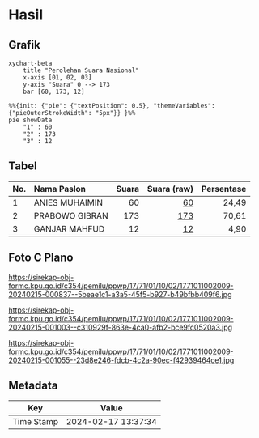 # Hasil

## Grafik

```mermaid
xychart-beta
    title "Perolehan Suara Nasional"
    x-axis [01, 02, 03]
    y-axis "Suara" 0 --> 173
    bar [60, 173, 12]
```

```mermaid
%%{init: {"pie": {"textPosition": 0.5}, "themeVariables": {"pieOuterStrokeWidth": "5px"}} }%%
pie showData
    "1" : 60
    "2" : 173
    "3" : 12
```

## Tabel

| No. | Nama Paslon    | Suara | Suara (raw) | Persentase |
|:--- |:-------------- | -----:| -----------:| ----------:|
| 1   | ANIES MUHAIMIN | 60    | [60][p-1]   | 24,49      |
| 2   | PRABOWO GIBRAN | 173   | [173][p-2]  | 70,61      |
| 3   | GANJAR MAHFUD  | 12    | [12][p-3]   | 4,90       |


[p-1]: https://github.com/gigit-pemilu/pemilu-2024/blob/main/pilpres/hitung-suara/sub/17-bengkulu/sub/71-kota-bengkulu/sub/01-selebar/sub/1002-sukarami/sub/009-tps/sub/paslon-1.txt
[p-2]: https://github.com/gigit-pemilu/pemilu-2024/blob/main/pilpres/hitung-suara/sub/17-bengkulu/sub/71-kota-bengkulu/sub/01-selebar/sub/1002-sukarami/sub/009-tps/sub/paslon-2.txt
[p-3]: https://github.com/gigit-pemilu/pemilu-2024/blob/main/pilpres/hitung-suara/sub/17-bengkulu/sub/71-kota-bengkulu/sub/01-selebar/sub/1002-sukarami/sub/009-tps/sub/paslon-3.txt

## Foto C Plano

https://sirekap-obj-formc.kpu.go.id/c354/pemilu/ppwp/17/71/01/10/02/1771011002009-20240215-000837--5beae1c1-a3a5-45f5-b927-b49bfbb409f6.jpg

https://sirekap-obj-formc.kpu.go.id/c354/pemilu/ppwp/17/71/01/10/02/1771011002009-20240215-001003--c310929f-863e-4ca0-afb2-bce9fc0520a3.jpg

https://sirekap-obj-formc.kpu.go.id/c354/pemilu/ppwp/17/71/01/10/02/1771011002009-20240215-001055--23d8e246-fdcb-4c2a-90ec-f42939464ce1.jpg


## Metadata

| Key        | Value               |
| ---------- | ------------------- |
| Time Stamp | 2024-02-17 13:37:34 |



